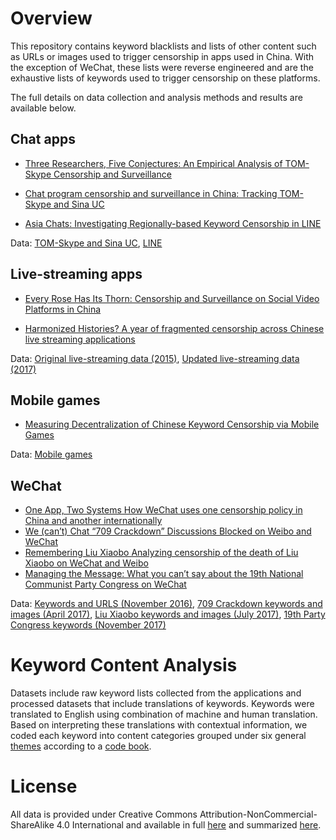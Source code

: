 Overview
========

This repository contains keyword blacklists and lists of other content such as URLs or images used to trigger censorship in apps used in China.  With the exception of WeChat, these lists were reverse engineered and are the exhaustive lists of keywords used to trigger censorship on these platforms.

The full details on data collection and analysis methods and results are available below.

## Chat apps

* [Three Researchers, Five Conjectures: An Empirical Analysis of TOM-Skype Censorship and Surveillance](https://www.usenix.org/legacy/event/foci11/tech/final_files/Knockel.pdf)

* [Chat program censorship and surveillance in China: Tracking TOM-Skype and Sina UC](http://firstmonday.org/ojs/index.php/fm/article/view/4628/3727)

* [Asia Chats: Investigating Regionally-based Keyword Censorship in LINE](https://citizenlab.org/2013/11/asia-chats-investigatingregionally-based-keyword-censorship-line/)

Data: [TOM-Skype and Sina UC](https://github.com/citizenlab/chat-censorship/tree/master/TOM-Skype--Sina-UC), [LINE](https://github.com/citizenlab/chat-censorship/tree/master/LINE)

## Live-streaming apps

* [Every Rose Has Its Thorn: Censorship and Surveillance on Social Video Platforms in China](https://www.usenix.org/conference/foci15/workshop-program/presentation/knockel)

* [Harmonized Histories? A year of fragmented censorship across Chinese live streaming applications](https://netalert.me/assets/harmonized-histories/harmonized-histories.pdf)

Data: [Original live-streaming data (2015)](https://github.com/citizenlab/chat-censorship/tree/master/SVP), [Updated live-streaming data (2017)](https://github.com/citizenlab/chat-censorship/tree/master/livestream)

## Mobile games

* [Measuring Decentralization of Chinese Keyword Censorship via Mobile Games](https://www.usenix.org/conference/foci17/workshop-program/presentation/knockel)

Data: [Mobile games](https://github.com/citizenlab/chat-censorship/tree/master/chinese-games)

## WeChat

* [One App, Two Systems How WeChat uses one censorship policy in China and another internationally](https://citizenlab.ca/2016/11/wechat-china-censorship-one-app-two-systems/)
* [We (can’t) Chat “709 Crackdown” Discussions Blocked on Weibo and WeChat](https://citizenlab.ca/2017/04/we-cant-chat-709-crackdown-discussions-blocked-on-weibo-and-wechat/)
* [Remembering Liu Xiaobo Analyzing censorship of the death of Liu Xiaobo on WeChat and Weibo](https://citizenlab.ca/2017/07/analyzing-censorship-of-the-death-of-liu-xiaobo-on-wechat-and-weibo/)
* [Managing the Message: What you can’t say about the 19th National Communist Party Congress on WeChat](https://citizenlab.ca/2017/11/managing-message-censorship-19th-national-communist-party-congress-wechat/)

Data: [Keywords and URLS (November 2016)](https://github.com/citizenlab/chat-censorship/tree/master/wechat/one_app_two_systems), [709 Crackdown keywords and images (April 2017)](https://github.com/citizenlab/chat-censorship/tree/master/wechat/709crackdown), [Liu Xiaobo keywords and images (July 2017)](https://github.com/citizenlab/chat-censorship/tree/master/wechat/lxb), [19th Party Congress keywords (November 2017)](https://github.com/citizenlab/chat-censorship/tree/master/wechat/ncpc19)

Keyword Content Analysis 
========
Datasets include raw keyword lists collected from the applications and processed datasets that include translations of keywords. 
Keywords were translated to English using combination of machine and human translation. Based on interpreting these translations with contextual information, we coded each keyword into content categories grouped under six general [themes](https://github.com/citizenlab/chat-censorship/blob/master/themes_keyword_censorship.csv) according to a [code book](https://github.com/citizenlab/chat-censorship/blob/master/categories_keyword_censorship.csv).

License
========

All data is provided under Creative Commons
Attribution-NonCommercial-ShareAlike 4.0 International and available in full
[here](https://creativecommons.org/licenses/by-nc-sa/4.0/legalcode) and summarized
[here](https://creativecommons.org/licenses/by-nc-sa/4.0/).


